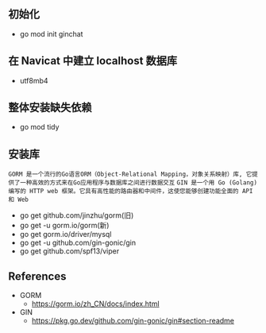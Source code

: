 ## 初始化
- go mod init ginchat


## 在 Navicat 中建立 localhost 数据库
- utf8mb4


## 整体安装缺失依赖
- go mod tidy


## 安装库
`GORM 是一个流行的Go语言ORM（Object-Relational Mapping，对象关系映射）库, 它提供了一种高效的方式来在Go应用程序与数据库之间进行数据交互`
`GIN 是一个用 Go (Golang) 编写的 HTTP web 框架。它具有高性能的路由器和中间件，这使您能够创建功能全面的 API 和 Web`
- go get github.com/jinzhu/gorm(旧)
- go get -u gorm.io/gorm(新)
- go get gorm.io/driver/mysql 
- go get -u github.com/gin-gonic/gin
- go get github.com/spf13/viper




## References
- GORM
  - https://gorm.io/zh_CN/docs/index.html
- GIN
  - https://pkg.go.dev/github.com/gin-gonic/gin#section-readme